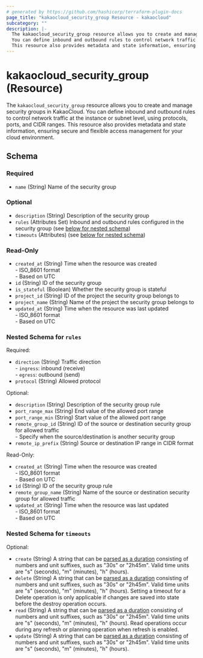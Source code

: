 ```yaml
---
# generated by https://github.com/hashicorp/terraform-plugin-docs
page_title: "kakaocloud_security_group Resource - kakaocloud"
subcategory: ""
description: |-
  The kakaocloud_security_group resource allows you to create and manage security groups in KakaoCloud.
  You can define inbound and outbound rules to control network traffic at the instance or subnet level, using protocols, ports, and CIDR ranges.
  This resource also provides metadata and state information, ensuring secure and flexible access management for your cloud environment.
---
```


# kakaocloud_security_group (Resource)

The `kakaocloud_security_group` resource allows you to create and manage security groups in KakaoCloud.
You can define inbound and outbound rules to control network traffic at the instance or subnet level, using protocols, ports, and CIDR ranges.
This resource also provides metadata and state information, ensuring secure and flexible access management for your cloud environment.



<!-- schema generated by tfplugindocs -->
## Schema

### Required

- `name` (String) Name of the security group

### Optional

- `description` (String) Description of the security group
- `rules` (Attributes Set) Inbound and outbound rules configured in the security group (see [below for nested schema](#nestedatt--rules))
- `timeouts` (Attributes) (see [below for nested schema](#nestedatt--timeouts))

### Read-Only

- `created_at` (String) Time when the resource was created <br/> - ISO_8601 format <br/> - Based on UTC
- `id` (String) ID of the security group
- `is_stateful` (Boolean) Whether the security group is stateful
- `project_id` (String) ID of the project the security group belongs to
- `project_name` (String) Name of the project the security group belongs to
- `updated_at` (String) Time when the resource was last updated <br/> - ISO_8601 format <br/> - Based on UTC

<a id="nestedatt--rules"></a>
### Nested Schema for `rules`

Required:

- `direction` (String) Traffic direction <br/> - `ingress`: inbound (receive) <br/> - `egress`: outbound (send)
- `protocol` (String) Allowed protocol

Optional:

- `description` (String) Description of the security group rule
- `port_range_max` (String) End value of the allowed port range
- `port_range_min` (String) Start value of the allowed port range
- `remote_group_id` (String) ID of the source or destination security group for allowed traffic <br/> - Specify when the source/destination is another security group
- `remote_ip_prefix` (String) Source or destination IP range in CIDR format

Read-Only:

- `created_at` (String) Time when the resource was created <br/> - ISO_8601 format <br/> - Based on UTC
- `id` (String) ID of the security group rule
- `remote_group_name` (String) Name of the source or destination security group for allowed traffic
- `updated_at` (String) Time when the resource was last updated <br/> - ISO_8601 format <br/> - Based on UTC


<a id="nestedatt--timeouts"></a>
### Nested Schema for `timeouts`

Optional:

- `create` (String) A string that can be [parsed as a duration](https://pkg.go.dev/time#ParseDuration) consisting of numbers and unit suffixes, such as "30s" or "2h45m". Valid time units are "s" (seconds), "m" (minutes), "h" (hours).
- `delete` (String) A string that can be [parsed as a duration](https://pkg.go.dev/time#ParseDuration) consisting of numbers and unit suffixes, such as "30s" or "2h45m". Valid time units are "s" (seconds), "m" (minutes), "h" (hours). Setting a timeout for a Delete operation is only applicable if changes are saved into state before the destroy operation occurs.
- `read` (String) A string that can be [parsed as a duration](https://pkg.go.dev/time#ParseDuration) consisting of numbers and unit suffixes, such as "30s" or "2h45m". Valid time units are "s" (seconds), "m" (minutes), "h" (hours). Read operations occur during any refresh or planning operation when refresh is enabled.
- `update` (String) A string that can be [parsed as a duration](https://pkg.go.dev/time#ParseDuration) consisting of numbers and unit suffixes, such as "30s" or "2h45m". Valid time units are "s" (seconds), "m" (minutes), "h" (hours).
